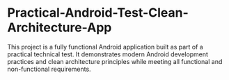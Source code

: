 # Practical-Android-Test-Clean-Architecture-App
This project is a fully functional Android application built as part of a practical technical test. It demonstrates modern Android development practices and clean architecture principles while meeting all functional and non-functional requirements.
